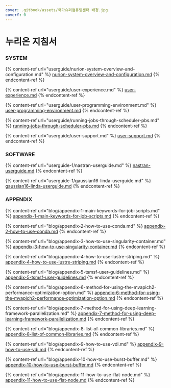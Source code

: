 ```yaml
---
cover: .gitbook/assets/국가슈퍼컴퓨팅센터 배경.jpg
coverY: 0
---
```


# 누리온 지침서

### SYSTEM

{% content-ref url="userguide/nurion-system-overview-and-configuration.md" %}
[nurion-system-overview-and-configuration.md](userguide/nurion-system-overview-and-configuration.md)
{% endcontent-ref %}

{% content-ref url="userguide/user-experience.md" %}
[user-experience.md](userguide/user-experience.md)
{% endcontent-ref %}

{% content-ref url="userguide/user-programming-environment.md" %}
[user-programming-environment.md](userguide/user-programming-environment.md)
{% endcontent-ref %}

{% content-ref url="userguide/running-jobs-through-scheduler-pbs.md" %}
[running-jobs-through-scheduler-pbs.md](userguide/running-jobs-through-scheduler-pbs.md)
{% endcontent-ref %}

{% content-ref url="userguide/user-support.md" %}
[user-support.md](userguide/user-support.md)
{% endcontent-ref %}

### SOFTWARE

{% content-ref url="userguide-1/nastran-userguide.md" %}
[nastran-userguide.md](userguide-1/nastran-userguide.md)
{% endcontent-ref %}

{% content-ref url="userguide-1/gaussian16-linda-userguide.md" %}
[gaussian16-linda-userguide.md](userguide-1/gaussian16-linda-userguide.md)
{% endcontent-ref %}

### APPENDIX

{% content-ref url="blog/appendix-1-main-keywords-for-job-scripts.md" %}
[appendix-1-main-keywords-for-job-scripts.md](blog/appendix-1-main-keywords-for-job-scripts.md)
{% endcontent-ref %}

{% content-ref url="blog/appendix-2-how-to-use-conda.md" %}
[appendix-2-how-to-use-conda.md](blog/appendix-2-how-to-use-conda.md)
{% endcontent-ref %}

{% content-ref url="blog/appendix-3-how-to-use-singularity-container.md" %}
[appendix-3-how-to-use-singularity-container.md](blog/appendix-3-how-to-use-singularity-container.md)
{% endcontent-ref %}

{% content-ref url="blog/appendix-4-how-to-use-lustre-striping.md" %}
[appendix-4-how-to-use-lustre-striping.md](blog/appendix-4-how-to-use-lustre-striping.md)
{% endcontent-ref %}

{% content-ref url="blog/appendix-5-tsmsf-user-guidelines.md" %}
[appendix-5-tsmsf-user-guidelines.md](blog/appendix-5-tsmsf-user-guidelines.md)
{% endcontent-ref %}

{% content-ref url="blog/appendix-6-method-for-using-the-mvapich2-performance-optimization-option.md" %}
[appendix-6-method-for-using-the-mvapich2-performance-optimization-option.md](blog/appendix-6-method-for-using-the-mvapich2-performance-optimization-option.md)
{% endcontent-ref %}

{% content-ref url="blog/appendix-7-method-for-using-deep-learning-framework-parallelization.md" %}
[appendix-7-method-for-using-deep-learning-framework-parallelization.md](blog/appendix-7-method-for-using-deep-learning-framework-parallelization.md)
{% endcontent-ref %}

{% content-ref url="blog/appendix-8-list-of-common-libraries.md" %}
[appendix-8-list-of-common-libraries.md](blog/appendix-8-list-of-common-libraries.md)
{% endcontent-ref %}

{% content-ref url="blog/appendix-9-how-to-use-vdi.md" %}
[appendix-9-how-to-use-vdi.md](blog/appendix-9-how-to-use-vdi.md)
{% endcontent-ref %}

{% content-ref url="blog/appendix-10-how-to-use-burst-buffer.md" %}
[appendix-10-how-to-use-burst-buffer.md](blog/appendix-10-how-to-use-burst-buffer.md)
{% endcontent-ref %}

{% content-ref url="blog/appendix-11-how-to-use-flat-node.md" %}
[appendix-11-how-to-use-flat-node.md](blog/appendix-11-how-to-use-flat-node.md)
{% endcontent-ref %}

